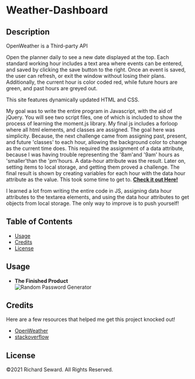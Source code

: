 # Weather-Dashboard

## Description
OpenWeather is a Third-party API

Open the planner daily to see a new date displayed at the top. Each standard working hour includes a text area where events can be entered, and saved by clicking the save button to the right. Once an event is saved, the user can refresh, or exit the window without losing their plans. Additionally, the current hour is color coded red, while future hours are green, and past hours are greyed out.

This site features dynamically updated HTML and CSS.

My goal was to write the entire program in Javascript, with the aid of jQuery. You will see two script files, one of which is included to show the process of learning the moment.js library. My final js includes a forloop where all html elements, and classes are assigned. The goal here was simplicity. Because, the next challenge came from assigning past, present, and future 'classes' to each hour, allowing the background color to change as the current time does. This required the assignment of a data attribute, because I was having trouble representing the '8am'and '9am' hours as 'smaller'than the 'pm'hours. A data-hour attribute was the result. Later on, setting items to local storage, and getting them proved a challenge. The final result is shown by creating variables for each hour with the data hour attribute as the value. This took some time to get to. 
**[Check it out Here!](https://raseward14.github.io/Work-Day-Scheduler/)**

I learned a lot from writing the entire code in JS, assigning data hour attributes to the textarea elements, and using the data hour attributes to get objects from local storage. The only way to improve is to push yourself!

## Table of Contents
* [Usage](#usage)
* [Credits](#credits)
* [License](#license)

## Usage
* **The Finished Product**  
![Random Password Generator](assets/images/scheduler.png)

## Credits
Here are a few resources that helped me get this project knocked out!
* [OpenWeather](https://openweathermap.org/appid)
* [stackoverflow](https://stackoverflow.com/questions/7231873/javascript-undefined-condition)

## License
©2021 Richard Seward. All Rights Reserved.



